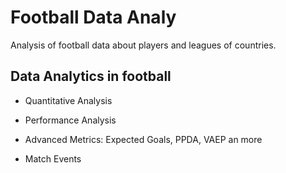 # Football Data Analy
Analysis of football data about players and leagues of countries.


## Data Analytics in football

- Quantitative Analysis

- Performance Analysis

- Advanced Metrics: Expected Goals, PPDA, VAEP an more

- Match Events 
